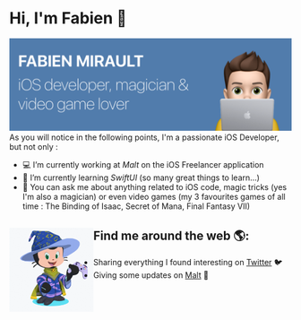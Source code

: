 # Hi, I'm Fabien 👋

<img src="https://raw.githubusercontent.com/fmirault/fmirault/main/header-image-cropped.png" alt="banner that says Fabien Mirault - iOS developer, magician and video game lover">
As you will notice in the following points, I'm a passionate iOS Developer, but not only :

* 💻️ I’m currently working at *Malt* on the iOS Freelancer application
* 🌱 I’m currently learning *SwiftUI* (so many great things to learn...)
* 💬 You can ask me about anything related to iOS code, magic tricks (yes I'm also a magician) or even video games (my 3 favourites games of all time : The Binding of Isaac, Secret of Mana, Final Fantasy VII)

## Find me around the web 🌎: <a href="https://fabienmirault.fr"><img align="left" width="150" height="150" src="https://github.com/fmirault/fmirault/blob/main/passions.gif?raw=true"></a>
* Sharing everything I found interesting on <a href="https://twitter.com/magici1">Twitter</a> 🐦️
* Giving some updates on <a href="https://www.malt.fr/profile/fabienmirault/">Malt</a> 💼
